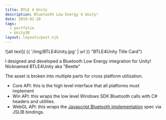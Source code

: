 ```yaml
---
title: BTLE 4 Unity
description: Bluetooth Low Energy 4 Unity!
date: 2019-02-28
tags:
  - portfolio
  - Unity3D
layout: layouts/post.njk
---
```



![alt text]( {{ '/img/BTLE4Unity.jpg' | url }} "BTLE4Unity Title Card")


I designed and developed a Bluetooth Low Energy integration for Unity! 
Nicknamed BTLE4Unity aka "Beetle"

The asset is broken into multiple parts for cross platform utilization.

 - Core API: this is the high level interface that all platforms must implement
 - Win API: this wraps the low level Windows SDK Bluetooth calls with C# headers and utilities.
 - WebGL API: this wraps the [Javascript Bluetooth implementation](https://developer.mozilla.org/en-US/docs/Web/API/Web_Bluetooth_API) spec via JSLIB bindings.

